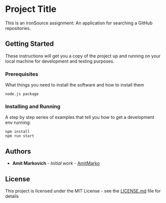# Project Title

This is an ironSource assignment:
An application for searching a GitHub repositories.

## Getting Started

These instructions will get you a copy of the project up and running on your local machine for development and testing purposes.

### Prerequisites

What things you need to install the software and how to install them

```
node.js package
```

### Installing and Running

A step by step series of examples that tell you how to get a development env running:

```
npm install
npm run start
```

## Authors

* **Amit Markovich** - *Initial work* - [AmitMarko](https://github.com/amitmarko)

## License

This project is licensed under the MIT License - see the [LICENSE.md](LICENSE.md) file for details